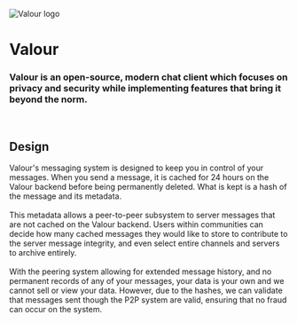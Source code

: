 ![Valour logo](Valour/Client/wwwroot/favicon.ico)

# Valour

### Valour is an open-source, modern chat client which focuses on privacy and security while implementing features that bring it beyond the norm.
<br/>

## Design

Valour's messaging system is designed to keep you in control of your messages. When you send a message, it is cached for 24 hours on the Valour backend before being permanently deleted. What is kept is a hash of the message and its metadata.
<br/><br/>
This metadata allows a peer-to-peer subsystem to server messages that are not cached on the Valour backend. Users within communities can decide how many cached messages they would like to store to contribute to the server message integrity, and even select entire channels and servers to archive entirely.
<br/><br/>
With the peering system allowing for extended message history, and no permanent records of any of your messages, your data is your own and we cannot sell or view your data. However, due to the hashes, we can validate that messages sent though the P2P system are valid, ensuring that no fraud can occur on the system.